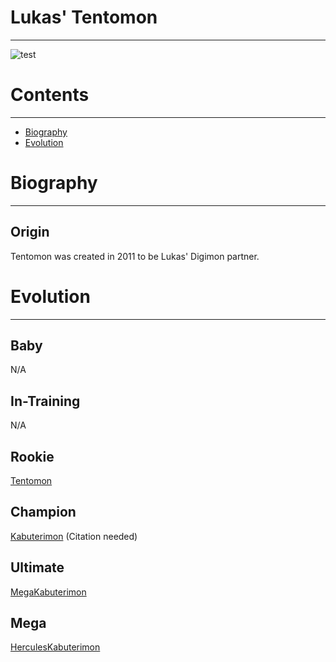 # Lukas' Tentomon
-----
![test]({{site.baseurl}}/wiki/resources/Tentomon.png)

# Contents
-----

- [Biography](#biography)
- [Evolution](#evolution)

# Biography
-----

## Origin
Tentomon was created in 2011 to be Lukas' Digimon partner.

# Evolution
-----

## Baby  
N/A

## In-Training  
N/A

## Rookie
[Tentomon](http://www.wikimon.net/tentomon)  

## Champion
[Kabuterimon](http://www.wikimon.net/Kabuterimon) (Citation needed)  

## Ultimate
[MegaKabuterimon](http://www.wikimon.net/MegaKabuterimon)  

## Mega
[HerculesKabuterimon](http://www.wikimon.net/HerculesKabuterimon)  
